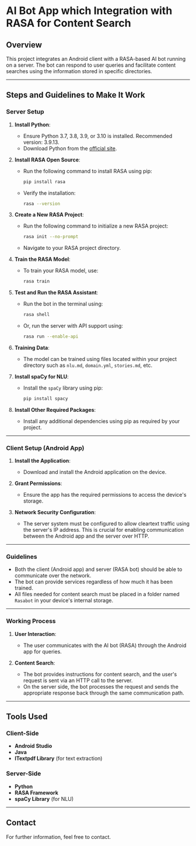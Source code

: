 # AI Bot App which Integration with RASA for Content Search

## Overview

This project integrates an Android client with a RASA-based AI bot running on a server. The bot can respond to user queries and facilitate content searches using the information stored in specific directories.

---

## Steps and Guidelines to Make It Work

### Server Setup

1. **Install Python**:
   - Ensure Python 3.7, 3.8, 3.9, or 3.10 is installed. Recommended version: 3.9.13.
   - Download Python from the [official site](https://www.python.org/downloads/).

2. **Install RASA Open Source**:
   - Run the following command to install RASA using pip:
     ```bash
     pip install rasa
     ```
   - Verify the installation:
     ```bash
     rasa --version
     ```

3. **Create a New RASA Project**:
   - Run the following command to initialize a new RASA project:
     ```bash
     rasa init --no-prompt
     ```
   - Navigate to your RASA project directory.

4. **Train the RASA Model**:
   - To train your RASA model, use:
     ```bash
     rasa train
     ```

5. **Test and Run the RASA Assistant**:
   - Run the bot in the terminal using:
     ```bash
     rasa shell
     ```
   - Or, run the server with API support using:
     ```bash
     rasa run --enable-api
     ```

6. **Training Data**:
   - The model can be trained using files located within your project directory such as `nlu.md`, `domain.yml`, `stories.md`, etc.

7. **Install spaCy for NLU**:
   - Install the `spaCy` library using pip:
     ```bash
     pip install spacy
     ```

8. **Install Other Required Packages**:
   - Install any additional dependencies using pip as required by your project.

---

### Client Setup (Android App)

1. **Install the Application**:
   - Download and install the Android application on the device.

2. **Grant Permissions**:
   - Ensure the app has the required permissions to access the device's storage.

3. **Network Security Configuration**:
   - The server system must be configured to allow cleartext traffic using the server's IP address. This is crucial for enabling communication between the Android app and the server over HTTP.

---

### Guidelines

- Both the client (Android app) and server (RASA bot) should be able to communicate over the network.
- The bot can provide services regardless of how much it has been trained.
- All files needed for content search must be placed in a folder named `Rasabot` in your device's internal storage.

---

### Working Process

1. **User Interaction**:
   - The user communicates with the AI bot (RASA) through the Android app for queries.

2. **Content Search**:
   - The bot provides instructions for content search, and the user's request is sent via an HTTP call to the server.
   - On the server side, the bot processes the request and sends the appropriate response back through the same communication path.

---

## Tools Used

### Client-Side

- **Android Studio**
- **Java**
- **ITextpdf Library** (for text extraction)

### Server-Side

- **Python**
- **RASA Framework**
- **spaCy Library** (for NLU)

---

## Contact

For further information, feel free to contact.

